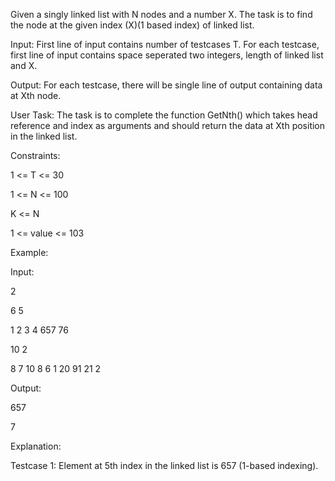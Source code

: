 Given a singly linked list with N nodes and a number X. The task is to find the node at the given index (X)(1 based index) of linked list. 

Input:
First line of input contains number of testcases T. For each testcase, first line of input contains space seperated two integers, length of linked list and X.

Output:
For each testcase, there will be single line of output containing data at Xth node.

User Task:
The task is to complete the function GetNth() which takes head reference and index as arguments and should return the data at Xth position in the linked list.

Constraints:

1 <= T <= 30

1 <= N <= 100

K <= N

1 <= value <= 103


Example:

Input:

2

6 5

1 2 3 4 657 76

10 2

8 7 10 8 6 1 20 91 21 2


Output:

657

7


Explanation:

Testcase 1: Element at 5th index in the linked list is 657 (1-based indexing).
